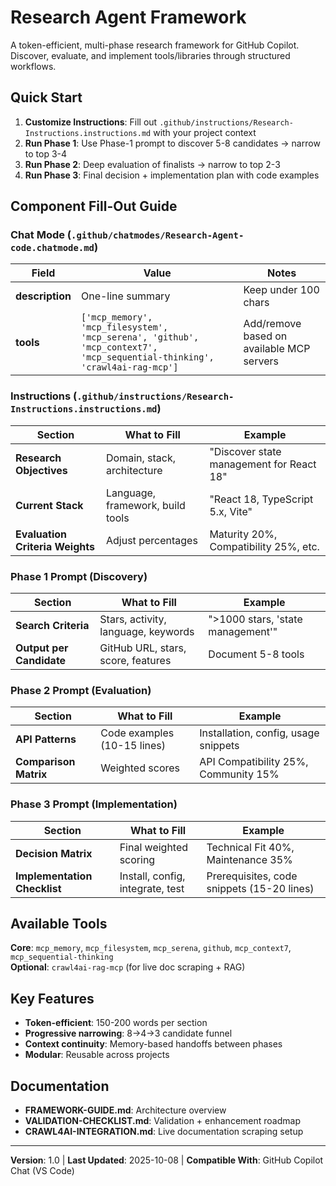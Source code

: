# Research Agent Framework

A token-efficient, multi-phase research framework for GitHub Copilot. Discover, evaluate, and implement tools/libraries through structured workflows.

## Quick Start

1. **Customize Instructions**: Fill out `.github/instructions/Research-Instructions.instructions.md` with your project context
2. **Run Phase 1**: Use Phase-1 prompt to discover 5-8 candidates → narrow to top 3-4
3. **Run Phase 2**: Deep evaluation of finalists → narrow to top 2-3
4. **Run Phase 3**: Final decision + implementation plan with code examples

## Component Fill-Out Guide

### Chat Mode (`.github/chatmodes/Research-Agent-code.chatmode.md`)

| Field | Value | Notes |
|-------|-------|-------|
| **description** | One-line summary | Keep under 100 chars |
| **tools** | `['mcp_memory', 'mcp_filesystem', 'mcp_serena', 'github', 'mcp_context7', 'mcp_sequential-thinking', 'crawl4ai-rag-mcp']` | Add/remove based on available MCP servers |

### Instructions (`.github/instructions/Research-Instructions.instructions.md`)

| Section | What to Fill | Example |
|---------|-------------|---------|
| **Research Objectives** | Domain, stack, architecture | "Discover state management for React 18" |
| **Current Stack** | Language, framework, build tools | "React 18, TypeScript 5.x, Vite" |
| **Evaluation Criteria Weights** | Adjust percentages | Maturity 20%, Compatibility 25%, etc. |

### Phase 1 Prompt (Discovery)

| Section | What to Fill | Example |
|---------|-------------|---------|
| **Search Criteria** | Stars, activity, language, keywords | ">1000 stars, 'state management'" |
| **Output per Candidate** | GitHub URL, stars, score, features | Document 5-8 tools |

### Phase 2 Prompt (Evaluation)

| Section | What to Fill | Example |
|---------|-------------|---------|
| **API Patterns** | Code examples (10-15 lines) | Installation, config, usage snippets |
| **Comparison Matrix** | Weighted scores | API Compatibility 25%, Community 15% |

### Phase 3 Prompt (Implementation)

| Section | What to Fill | Example |
|---------|-------------|---------|
| **Decision Matrix** | Final weighted scoring | Technical Fit 40%, Maintenance 35% |
| **Implementation Checklist** | Install, config, integrate, test | Prerequisites, code snippets (15-20 lines) |

## Available Tools

**Core**: `mcp_memory`, `mcp_filesystem`, `mcp_serena`, `github`, `mcp_context7`, `mcp_sequential-thinking`  
**Optional**: `crawl4ai-rag-mcp` (for live doc scraping + RAG)

## Key Features

- **Token-efficient**: 150-200 words per section
- **Progressive narrowing**: 8→4→3 candidate funnel
- **Context continuity**: Memory-based handoffs between phases
- **Modular**: Reusable across projects

## Documentation

- **FRAMEWORK-GUIDE.md**: Architecture overview
- **VALIDATION-CHECKLIST.md**: Validation + enhancement roadmap
- **CRAWL4AI-INTEGRATION.md**: Live documentation scraping setup

---

**Version**: 1.0 | **Last Updated**: 2025-10-08 | **Compatible With**: GitHub Copilot Chat (VS Code)
